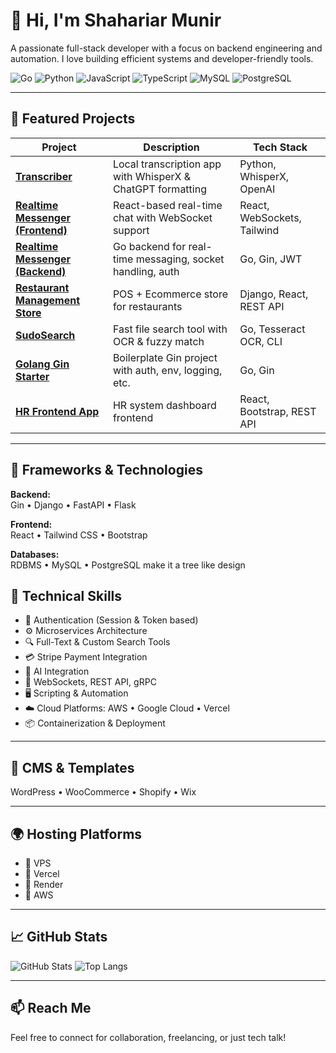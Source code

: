 # 👋 Hi, I'm Shahariar Munir

A passionate full-stack developer with a focus on backend engineering and automation. I love building efficient systems and developer-friendly tools.

![Go](https://img.shields.io/badge/-Go-00ADD8?style=flat&logo=go&logoColor=white)
![Python](https://img.shields.io/badge/-Python-3776AB?style=flat&logo=python&logoColor=white)
![JavaScript](https://img.shields.io/badge/-JavaScript-F7DF1E?style=flat&logo=javascript&logoColor=black)
![TypeScript](https://img.shields.io/badge/-TypeScript-3178C6?style=flat&logo=typescript&logoColor=white)
![MySQL](https://img.shields.io/badge/-MySQL-4479A1?style=flat&logo=mysql&logoColor=white)
![PostgreSQL](https://img.shields.io/badge/-PostgreSQL-4169E1?style=flat&logo=postgresql&logoColor=white)

---

## 📂 Featured Projects

| Project | Description | Tech Stack |
|--------|-------------|------------|
| [**Transcriber**](https://github.com/skssmd/transcriber) | Local transcription app with WhisperX & ChatGPT formatting | Python, WhisperX, OpenAI |
| [**Realtime Messenger (Frontend)**](https://github.com/skssmd/Realtime-Messenger) | React-based real-time chat with WebSocket support | React, WebSockets, Tailwind |
| [**Realtime Messenger (Backend)**](https://github.com/skssmd/Realtime-Messanger-Backend) | Go backend for real-time messaging, socket handling, auth | Go, Gin, JWT |
| [**Restaurant Management Store**](https://github.com/skssmd/Restaurant-Management-and-Ecommerce-Store) | POS + Ecommerce store for restaurants | Django, React, REST API |
| [**SudoSearch**](https://github.com/skssmd/sudosearch) | Fast file search tool with OCR & fuzzy match | Go, Tesseract OCR, CLI |
| [**Golang Gin Starter**](https://github.com/skssmd/golang-gin_starter) | Boilerplate Gin project with auth, env, logging, etc. | Go, Gin |
| [**HR Frontend App**](https://github.com/skssmd/Hr-Solution-App-Frontend-) | HR system dashboard frontend | React, Bootstrap, REST API |


---

## 🚀 Frameworks & Technologies

**Backend:**  
Gin • Django • FastAPI • Flask

**Frontend:**  
React • Tailwind CSS • Bootstrap

**Databases:**  
RDBMS • MySQL • PostgreSQL
make it a tree like design





## 🧩 Technical Skills

- 🔐 Authentication (Session & Token based)
- ⚙️ Microservices Architecture
- 🔍 Full-Text & Custom Search Tools
- 💳 Stripe Payment Integration
- 🤖 AI Integration
- 🔌 WebSockets, REST API, gRPC
- 🖥️ Scripting & Automation
- ☁️ Cloud Platforms: AWS • Google Cloud • Vercel
- 📦 Containerization & Deployment

---

## 🛒 CMS & Templates

WordPress • WooCommerce • Shopify • Wix

---

## 🌍 Hosting Platforms

- 🔹 VPS
- 🔹 Vercel
- 🔹 Render
- 🔹 AWS

---

## 📈 GitHub Stats

![GitHub Stats](https://github-readme-stats.vercel.app/api?username=skssmd&show_icons=true&theme=tokyonight)
![Top Langs](https://github-readme-stats.vercel.app/api/top-langs/?username=skssmd&layout=compact&theme=tokyonight)

---

## 📫 Reach Me

Feel free to connect for collaboration, freelancing, or just tech talk!
